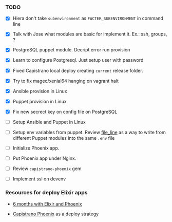 ### TODO

- [x] Hiera don't take `subenvironment` as `FACTER_SUBENVIRONMENT` in command line
- [x] Talk with Jose what modules are basic for implement it. Ex.: ssh, groups, ?
- [x] PostgreSQL puppet module. Decript error run provision
- [x] Learn to configure Postgresql. Just setup user with password
- [x] Fixed Capistrano local deploy creating `current` release folder.
- [x] Try to fix magec/xenial64 hanging on vagrant halt
- [x] Ansible provision in Linux
- [x] Puppet provision in Linux
- [x] Fix new secrect key on config file on PostgreSQL
- [ ] Setup Ansible and Puppet in Linux

- [ ] Setup env variables from puppet. Review [file_line](http://www.puppetmodule.info/github/simp/puppetlabs-stdlib/puppet_types/file_line) as a way to write from different Puppet modules into the same `.env` file
- [ ] Initialize Phoenix app.
- [ ] Put Phoenix app under Nginx.
- [ ] Review `capistrano-phoenix` gem
- [ ] Implement ssl on devenv


### Resources for deploy Elixir apps
- [6 months with Elixir and Phoenix](https://medium.com/@elviovicosa/i-have-been-using-ruby-rails-for-8-years-and-although-ive-used-different-technologies-over-that-4a4933dae3e5)

- [Capistrano Phoenix](https://github.com/dabit/capistrano-phoenix) as a deploy strategy
